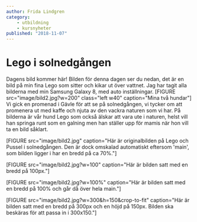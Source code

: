 ```yaml
---
author: Frida Lindgren
category:
    - utbildning
    - kursnyheter
published: "2018-11-07"
---
```

Lego i solnedgången
==================================

Dagens bild kommer här! Bilden för denna dagen ser du nedan, det är en bild på min fina Lego som sitter och kikar ut över vattnet. Jag har tagit alla bilderna med min Samsung Galaxy 8, med auto inställningar.
[FIGURE src="image/bild2.jpg?w=200" class="left w40" caption="Mina två hundar"]
Vi gick en promenad i Gävle för att se på solnedgången, vi tycker om att promenera ut med kaffe och njuta av den vackra naturen som vi har. På bilderna är vår hund Lego som också älskar att vara ute i naturen, helst vill han springa runt som en galning men han ställer upp för mamis när hon vill ta en bild såklart.
<div class="clearfix"></div>

[FIGURE src="image/bild2.jpg" caption="Här är originalbilden på Lego och Pussel i solnedgången. Den är dock omskalad automatiskt eftersom 'main', som bilden ligger i har en bredd på ca 70%."]

[FIGURE src="image/bild2.jpg?w=100" caption="Här är bilden satt med en bredd på 100px."]

[FIGURE src="image/bild2.jpg?w=100%" caption="Här är bilden satt med en bredd på 100% och går då över hela main."]

[FIGURE src="image/bild2.jpg?w=300&h=150&crop-to-fit" caption="Här är bilden satt med en bredd på 300px och en höjd på 150px. Bilden ska beskäras för att passa in i 300x150."]
